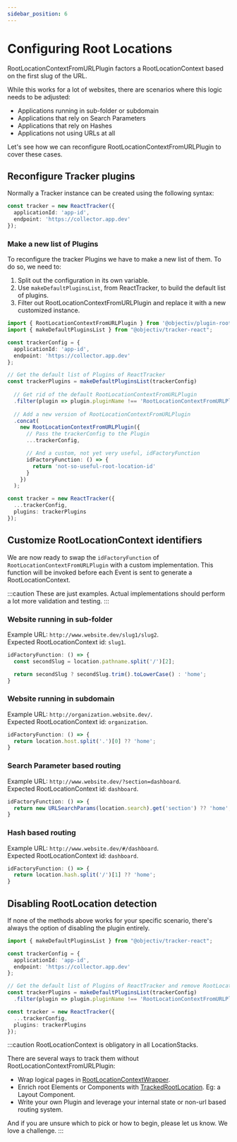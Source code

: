 ```yaml
---
sidebar_position: 6
---
```


# Configuring Root Locations

RootLocationContextFromURLPlugin factors a RootLocationContext based on the first slug of the URL.

While this works for a lot of websites, there are scenarios where this logic needs to be adjusted:
- Applications running in sub-folder or subdomain
- Applications that rely on Search Parameters
- Applications that rely on Hashes
- Applications not using URLs at all

Let's see how we can reconfigure RootLocationContextFromURLPlugin to cover these cases.

## Reconfigure Tracker plugins
Normally a Tracker instance can be created using the following syntax: 
```ts
const tracker = new ReactTracker({ 
  applicationId: 'app-id', 
  endpoint: 'https://collector.app.dev'
});
```

### Make a new list of Plugins
To reconfigure the tracker Plugins we have to make a new list of them. To do so, we need to:

1. Split out the configuration in its own variable.
2. Use `makeDefaultPluginsList`, from ReactTracker, to build the default list of plugins.
3. Filter out RootLocationContextFromURLPlugin and replace it with a new customized instance. 

```ts
import { RootLocationContextFromURLPlugin } from '@objectiv/plugin-root-location-context-from-url'
import { makeDefaultPluginsList } from "@objectiv/tracker-react";

const trackerConfig = {
  applicationId: 'app-id',
  endpoint: 'https://collector.app.dev'
};

// Get the default list of Plugins of ReactTracker
const trackerPlugins = makeDefaultPluginsList(trackerConfig)
  
  // Get rid of the default RootLocationContextFromURLPlugin
  .filter(plugin => plugin.pluginName !== 'RootLocationContextFromURLPlugin')
  
  // Add a new version of RootLocationContextFromURLPlugin
  .concat(
    new RootLocationContextFromURLPlugin({
      // Pass the trackerConfig to the Plugin
      ...trackerConfig,

      // And a custom, not yet very useful, idFactoryFunction 
      idFactoryFunction: () => {
        return 'not-so-useful-root-location-id'
      }
    })
  );

const tracker = new ReactTracker({
  ...trackerConfig,
  plugins: trackerPlugins
});
```

## Customize RootLocationContext identifiers
We are now ready to swap the `idFactoryFunction` of `RootLocationContextFromURLPlugin` with a custom implementation.
This function will be invoked before each Event is sent to generate a RootLocationContext.

:::caution
These are just examples. Actual implementations should perform a lot more validation and testing. 
:::

### Website running in sub-folder
Example URL: `http://www.website.dev/slug1/slug2`.   
Expected RootLocationContext id: `slug1`.  

```ts
idFactoryFunction: () => {
  const secondSlug = location.pathname.split('/')[2];

  return secondSlug ? secondSlug.trim().toLowerCase() : 'home';
}
```

### Website running in subdomain
Example URL: `http://organization.website.dev/`.   
Expected RootLocationContext id: `organization`.

```ts
idFactoryFunction: () => {
  return location.host.split('.')[0] ?? 'home';
}
```

### Search Parameter based routing
Example URL: `http://www.website.dev/?section=dashboard`.   
Expected RootLocationContext id: `dashboard`.

```ts
idFactoryFunction: () => {
  return new URLSearchParams(location.search).get('section') ?? 'home';
}
```

### Hash based routing
Example URL: `http://www.website.dev/#/dashboard`.   
Expected RootLocationContext id: `dashboard`.

```ts
idFactoryFunction: () => {
  return location.hash.split('/')[1] ?? 'home';
}
```

## Disabling RootLocation detection
If none of the methods above works for your specific scenario, there's always the option of disabling the plugin entirely.

```ts
import { makeDefaultPluginsList } from "@objectiv/tracker-react";

const trackerConfig = {
  applicationId: 'app-id',
  endpoint: 'https://collector.app.dev'
};

// Get the default list of Plugins of ReactTracker and remove RootLocationContextFromURLPlugin 
const trackerPlugins = makeDefaultPluginsList(trackerConfig)
  .filter(plugin => plugin.pluginName !== 'RootLocationContextFromURLPlugin');

const tracker = new ReactTracker({
  ...trackerConfig,
  plugins: trackerPlugins
});
```

:::caution
RootLocationContext is obligatory in all LocationStacks.  

There are several ways to track them without RootLocationContextFromURLPlugin:
- Wrap logical pages in [RootLocationContextWrapper](/tracking/react/api-reference/locationWrappers/RootLocationContextWrapper.md).
- Enrich root Elements or Components with [TrackedRootLocation](/tracking/react/api-reference/trackedContexts/TrackedRootLocationContext.md). Eg: a Layout Component.
- Write your own Plugin and leverage your internal state or non-url based routing system.

And if you are unsure which to pick or how to begin, please let us know. We love a challenge.
:::